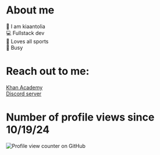 # About me
👋 I am kiaantolia<br>
💻 Fullstack dev<br>
🏃 Loves all sports <br>
🥶 Busy 

# Reach out to me: 
<a href = "https://khanacademy.org/profile/kiaantolia.ka">Khan Academy</a><br>
<a href = "https://discord.gg/G2D6BVgB">Discord server</a><br>


# Number of profile views since 10/19/24

![Profile view counter on GitHub](https://komarev.com/ghpvc/?username=kiaantolia)
